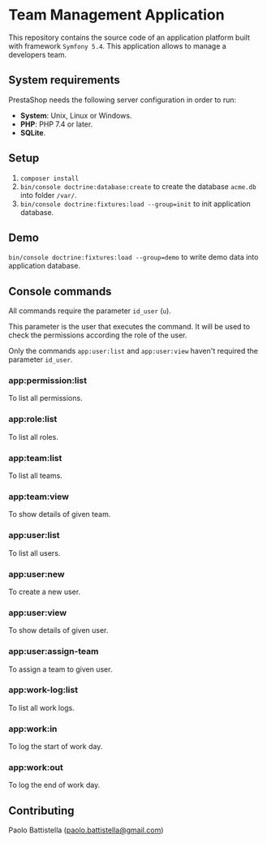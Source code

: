 
# Team Management Application

This repository contains the source code of an application platform built with framework `Symfony 5.4`.
This application allows to manage a developers team.

## System requirements

PrestaShop needs the following server configuration in order to run:
- **System**: Unix, Linux or Windows.
- **PHP**: PHP 7.4 or later.
- **SQLite**.

## Setup

1. `composer install`
2. `bin/console doctrine:database:create` to create the database `acme.db` into folder `/var/`. 
3. `bin/console doctrine:fixtures:load --group=init` to init application database.

## Demo

`bin/console doctrine:fixtures:load --group=demo` to write demo data into application database.

## Console commands

All commands require the parameter `id_user` (`u`).

This parameter is the user that executes the command. It will be used to check the permissions according the role of the user.

Only the commands `app:user:list` and `app:user:view` haven't required the parameter `id_user`.

### app:permission:list

To list all permissions.

### app:role:list

To list all roles.

### app:team:list

To list all teams.

### app:team:view <id>

To show details of given team.

### app:user:list

To list all users.

### app:user:new

To create a new user.

### app:user:view <id>

To show details of given user.

### app:user:assign-team <id>

To assign a team to given user.

### app:work-log:list

To list all work logs.

### app:work:in

To log the start of work day.

### app:work:out

To log the end of work day.

## Contributing

Paolo Battistella (paolo.battistella@gmail.com)
